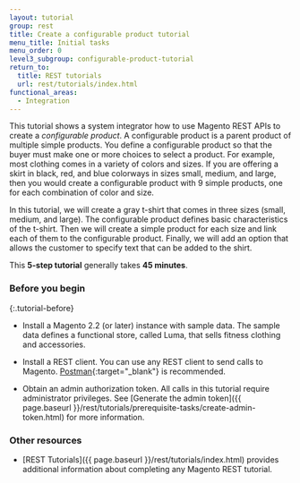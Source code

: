 ```yaml
---
layout: tutorial
group: rest
title: Create a configurable product tutorial
menu_title: Initial tasks
menu_order: 0
level3_subgroup: configurable-product-tutorial
return_to:
  title: REST tutorials
  url: rest/tutorials/index.html
functional_areas:
  - Integration
---
```


This tutorial shows a system integrator how to use Magento REST APIs to create a _configurable product_. A configurable product is a parent product of multiple simple products. You define a configurable product so that the buyer must make one or more choices to select a product. For example, most clothing comes in a variety of colors and sizes. If you are offering a skirt in black, red, and blue colorways in sizes small, medium, and large, then you would create a configurable product with 9 simple products, one for each combination of color and size.

In this tutorial, we will create a gray t-shirt that comes in three sizes (small, medium, and large).  The configurable product defines basic characteristics of the t-shirt. Then we will create a simple product for each size and link each of them to the configurable product. Finally, we will add an option that allows the customer to specify text that can be added to the shirt.

This **5-step tutorial** generally takes **45 minutes**.

### Before you begin
{:.tutorial-before}

* Install a Magento 2.2 (or later) instance with sample data. The sample data defines a functional store, called Luma, that sells fitness clothing and accessories.

* Install a REST client. You can use any REST client to send calls to Magento. [Postman](https://www.getpostman.com/){:target="_blank"} is recommended.

* Obtain an admin authorization token. All calls in this tutorial require administrator privileges. See [Generate the admin token]({{ page.baseurl }}/rest/tutorials/prerequisite-tasks/create-admin-token.html) for more information.

### Other resources

* [REST Tutorials]({{ page.baseurl }}/rest/tutorials/index.html) provides additional information about completing any Magento REST tutorial.

